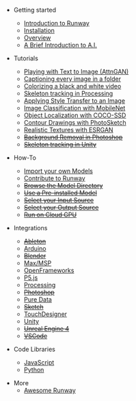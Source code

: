 * Getting started
    * [Introduction to Runway](/)
    * [Installation](getting-started/installation.md)
    * [Overview](getting-started/overview.md)
    * [A Brief Introduction to A.I.](getting-started/intro-to-ai.md)

* Tutorials
    * [Playing with Text to Image (AttnGAN)](tutorials/tutorial_t2i.md)
    * [Captioning every image in a folder](tutorials/tutorial_im2txt.md)
    * [Colorizing a black and white video](tutorials/tutorial_colorizing_video.md)
    * [Skeleton tracking in Processing](tutorials/tutorial_posenet.md)
    * [Applying Style Transfer to an Image](tutorials/tutorial_style_transfer.md)
    * [Image Classification with MobileNet](tutorials/tutorial_mobilenet.md)
    * [Object Localization with COCO-SSD](tutorials/tutorial_cocossd.md)
    * [Contour Drawings with PhotoSketch](tutorials/tutorial_photosketch.md)
    * [Realistic Textures with ESRGAN](tutorials/tutorial_esrgan.md)
    * [~~Background Removal in Photoshop~~](#)
    * [~~Skeleton tracking in Unity~~](#)

* How-To
    * [Import your own Models](how-to/importing.md)
    * [Contribute to Runway](how-to/contribute.md)
    * [~~Browse the Model Directory~~](how-to/browse-model-directory.md)
    * [~~Use a Pre-installed Model~~](how-to/use-pre-installed-model.md)
    * [~~Select your Input Source~~](how-to/input-source.md)
    * [~~Select your Output Source~~](how-to/output-source.md)
    * [~~Run on Cloud GPU~~](how-to/cloud-gpu.md)

* Integrations
    * [~~Ableton~~](#)
    * [Arduino](https://github.com/runwayml/arduino)
    * [~~Blender~~](#)
    * [Max/MSP](https://github.com/runwayml/maxmsp)
    * [OpenFrameworks](https://github.com/runwayml/openFrameworks)
    * [P5.js](https://github.com/runwayml/p5js)
    * [Processing](https://github.com/runwayml/processing)
    * [~~Photoshop~~](#)
    * [Pure Data](https://github.com/runwayml/puredata)
    * [~~Sketch~~](#)
    * [TouchDesigner](https://github.com/runwayml/touchDesigner)
    * [Unity](https://github.com/runwayml/unity)
    * [~~Unreal Engine 4~~](#)
    * [~~VSCode~~](#)

* Code Libraries
    * [JavaScript](https://github.com/runwayml/javascript)
    * [Python](https://github.com/runwayml/python)

<!--
* Technical Reference

    * Input Data
        * [HTTP](deploy.md)
        * [OSC](helpers.md)
    * Output Data
        * [HTTP](deploy.md)
        * [OSC](helpers.md)
     -->

* More
    * [Awesome Runway](https://github.com/runwayml/docs/blob/master/docs/awesome-runway.md)
